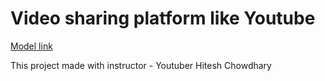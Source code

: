 # Video sharing platform like Youtube

[Model link](https://app.eraser.io/workspace/rq1bqbYgYP1kZ6uJiVRU?origin=share)

This project made with instructor - Youtuber Hitesh Chowdhary
